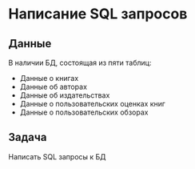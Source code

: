 # Написание SQL запросов

## Данные

В наличии БД, состоящая из пяти таблиц:

- Данные о книгах
- Данные об авторах
- Данные об издательствах
- Данные о пользовательских оценках книг
- Данные о пользовательских обзорах

## Задача

Написать SQL запросы к БД